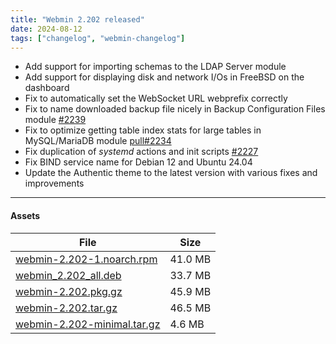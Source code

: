 ```yaml
---
title: "Webmin 2.202 released"
date: 2024-08-12
tags: ["changelog", "webmin-changelog"]
---
```

* Add support for importing schemas to the LDAP Server module
* Add support for displaying disk and network I/Os in FreeBSD on the dashboard
* Fix to automatically set the WebSocket URL webprefix correctly
* Fix to name downloaded backup file nicely in Backup Configuration Files module [#2239](https://github.com/webmin/webmin/issues/2239)
* Fix to optimize getting table index stats for large tables in MySQL/MariaDB module [pull#2234](https://github.com/webmin/webmin/pull/2234)
* Fix duplication of _systemd_ actions and init scripts [#2227](https://github.com/webmin/webmin/issues/2227)
* Fix BIND service name for Debian 12 and Ubuntu 24.04
* Update the Authentic theme to the latest version with various fixes and improvements

---

#### Assets

| File                       | Size |
| -------------------------- | -----|
|[webmin-2.202-1.noarch.rpm](https://github.com/webmin/webmin/releases/download/2.202/webmin-2.202-1.noarch.rpm) | 41.0 MB |
|[webmin_2.202_all.deb](https://github.com/webmin/webmin/releases/download/2.202/webmin_2.202_all.deb)           | 33.7 MB |
|[webmin-2.202.pkg.gz](https://github.com/webmin/webmin/releases/download/2.202/webmin-2.202.pkg.gz)             | 45.9 MB |
|[webmin-2.202.tar.gz](https://github.com/webmin/webmin/releases/download/2.202/webmin-2.202.tar.gz)             | 46.5 MB | 
|[webmin-2.202-minimal.tar.gz](https://github.com/webmin/webmin/releases/download/2.202/webmin-2.202-minimal.tar.gz) | 4.6 MB | 
